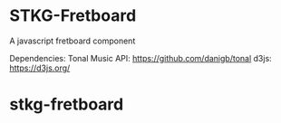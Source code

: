 # STKG-Fretboard

A javascript fretboard component

Dependencies:
Tonal Music API: https://github.com/danigb/tonal
d3js: https://d3js.org/



# stkg-fretboard
